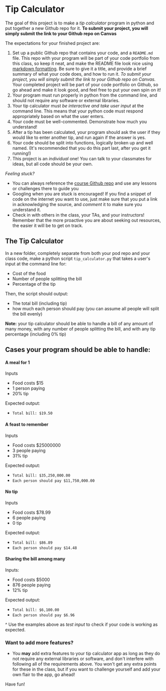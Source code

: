 # Tip Calculator

The goal of this project is to make a *tip calculator* program in python and put together a new Github repo for it. **To submit your project, you will simply submit the link to your Github repo on Canvas**

The expectations for your finished project are:

1. Set up a public Github repo that contains your code, and a `README.md` file. This repo with your program will be part of your code portfolio from this class, so keep it neat, and make the README file look nice using [markdown formatting](https://www.markdownguide.org/cheat-sheet/). Be sure to give it a title, and provide a brief summary of what your code does, and how to run it. *To submit your project, you will simply submit the link to your Github repo on Canvas.* Your completed project will be part of your code portfolio on Github, so go ahead and make it look good, and feel free to put your own spin on it!
2. Your program must run properly in python from the command line, and should not require any software or external libraries.
3. Your tip calculator must *be interactive and take user input* at the command line. This means that your python code must respond appropriately based on what the user enters.
4. Your code must be well-commented. Demonstrate how much you understand!
5. After a tip has been calculated, your program should ask the user if they would like to enter another tip, and run again if the answer is yes.
6. Your code should be split into functions, logically broken up and well named. (It's recommended that you do this part last, after you get it running!)
7. This project is an *individual* one! You can talk to your classmates for ideas, but all code should be your own.

*Feeling stuck?*
*   You can always reference the [course Github repo](https://github.com/Justice-Through-Code/fall_2021) and use any lessons or challenges there to guide you
* Googling when you are stuck is encouraged! If you find a snippet of code on the internet you want to use, just make sure that you put a link in acknowledging the source, and *comment* it to make sure you understand it.
* Check in with others in the class, your TAs, and your instructors! Remember that the more proactive you are about seeking out resources, the easier it will be to get on track.


## The Tip Calculator

In a new folder, completely separate from both your pod repo and your class code, make a python script `tip_calculator.py` that takes a user's input at the command line for:
* Cost of the food
* Number of people splitting the bill
* Percentage of the tip


Then, the script should output:
* The total bill (including tip)
* how much each person should pay (you can assume all people will split the bill evenly)


**Note:** your tip calculator should be able to handle a bill of any amount of many money, with any number of people splitting the bill, and with any tip percentage (including 0% tip)

## Cases your program should be able to handle:

#### A meal for 1

Inputs
* Food costs $15
* 1 person paying
* 20% tip

Expected output:
* `Total bill: $19.50`

#### A feast to remember

Inputs
* Food costs $25000000
* 3 people paying
* 31% tip

Expected output:
* `Total bill: $35,250,000.00`
* `Each person should pay $11,750,000.00`

#### No tip

Inputs
* Food costs $78.99
* 6 people paying
* 0 tip

Expected output:
* `Total bill: $86.89`
* `Each person should pay $14.48`

#### Sharing the bill among many

Inputs:
* Food costs $5000
* 876 people paying
* 12% tip

Expected output:
* `Total bill: $6,100.00`
* `Each person should pay $6.96`


^ Use the examples above as _test input_ to check if your code is working as expected.

### Want to add more features?

* You **may** add extra features to your tip calculator app as long as they do not require any external libraries or software, and don't interfere with following all of the requirements above. You won't get any extra points for these in the class, but if you want to challenge yourself and add your own flair to the app, go ahead!

Have fun!
